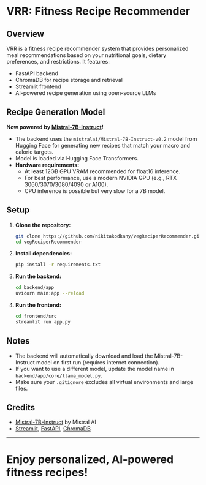 # VRR: Fitness Recipe Recommender

## Overview
VRR is a fitness recipe recommender system that provides personalized meal recommendations based on your nutritional goals, dietary preferences, and restrictions. It features:
- FastAPI backend
- ChromaDB for recipe storage and retrieval
- Streamlit frontend
- AI-powered recipe generation using open-source LLMs

## Recipe Generation Model
**Now powered by [Mistral-7B-Instruct](https://huggingface.co/mistralai/Mistral-7B-Instruct-v0.2)!**

- The backend uses the `mistralai/Mistral-7B-Instruct-v0.2` model from Hugging Face for generating new recipes that match your macro and calorie targets.
- Model is loaded via Hugging Face Transformers.
- **Hardware requirements:**
  - At least 12GB GPU VRAM recommended for float16 inference.
  - For best performance, use a modern NVIDIA GPU (e.g., RTX 3060/3070/3080/4090 or A100).
  - CPU inference is possible but very slow for a 7B model.

## Setup
1. **Clone the repository:**
   ```sh
   git clone https://github.com/nikitakodkany/vegReciperRecommender.git
   cd vegReciperRecommender
   ```
2. **Install dependencies:**
   ```sh
   pip install -r requirements.txt
   ```
3. **Run the backend:**
   ```sh
   cd backend/app
   uvicorn main:app --reload
   ```
4. **Run the frontend:**
   ```sh
   cd frontend/src
   streamlit run app.py
   ```

## Notes
- The backend will automatically download and load the Mistral-7B-Instruct model on first run (requires internet connection).
- If you want to use a different model, update the model name in `backend/app/core/llama_model.py`.
- Make sure your `.gitignore` excludes all virtual environments and large files.

## Credits
- [Mistral-7B-Instruct](https://huggingface.co/mistralai/Mistral-7B-Instruct-v0.2) by Mistral AI
- [Streamlit](https://streamlit.io/), [FastAPI](https://fastapi.tiangolo.com/), [ChromaDB](https://www.trychroma.com/)

---

# Enjoy personalized, AI-powered fitness recipes! 